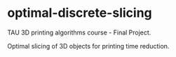 # optimal-discrete-slicing

TAU 3D printing algorithms course - Final Project.

Optimal slicing of 3D objects for printing time reduction.
